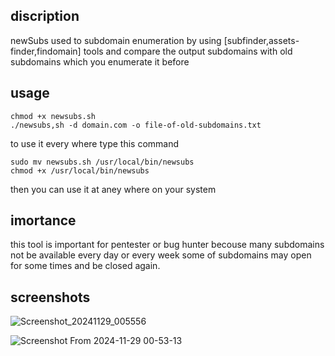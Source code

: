 ## discription
newSubs used to subdomain enumeration by using [subfinder,assets-finder,findomain] tools and compare the output subdomains with old subdomains which you enumerate it before 
## usage
```
chmod +x newsubs.sh
./newsubs,sh -d domain.com -o file-of-old-subdomains.txt
```
to use it every where type this command
```
sudo mv newsubs.sh /usr/local/bin/newsubs
chmod +x /usr/local/bin/newsubs
```
then you can use it at aney where on your system
## imortance 
this tool is important for pentester or bug hunter becouse many subdomains not be available every day or every week some of subdomains may open for some times and be closed again.

## screenshots
![Screenshot_20241129_005556](https://github.com/user-attachments/assets/1836d766-ff55-405c-92d2-5c68c87fed27)


![Screenshot From 2024-11-29 00-53-13](https://github.com/user-attachments/assets/4d6097ff-ee48-434a-99cf-d3ab19ce6449)
